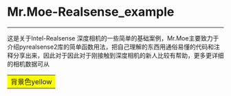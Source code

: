 # __Mr.Moe-Realsense_example__

------------------------------

这是关于Intel-Realsense 深度相机的一些简单的基础案例，Mr.Moe主要致力于介绍pyrealsense2库的简单函数用法，把自己理解的东西用通俗易懂的代码和注释分享出来，因此对于因此对于刚接触到深度相机的新人比较有帮助，更多更详细的相机数据可从
<table><tr><td bgcolor=yellow>背景色yellow</td></tr></table>
